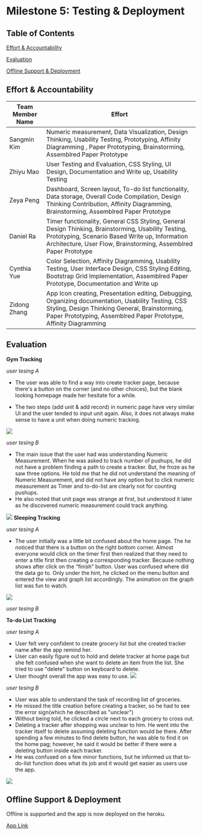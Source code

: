 # Milestone 5: Testing & Deployment

## Table of Contents
[Effort & Accountability](#effort)

<div class=‘page-break’></div>

[Evaluation](#evaluation)

<div class=‘page-break’></div>

[Offline Support & Deployment](#offline)

<div class=‘page-break’></div>





<a name="effort"></a>

## Effort & Accountability


| Team Member Name  | Effort |
| ------------- | ------------- |
| Sangmin Kim | Numeric measurement, Data Visualization, Design Thinking, Usability Testing, Prototyping, Affinity Diagramming  , Paper Prototyping, Brainstorming, Assemblred Paper Prototype  |
| Zhiyu Mao  |  User Testing and Evaluation, CSS Styling, UI Design, Documentation and Write up, Usability Testing|
| Zeya Peng  | Dashboard, Screen layout, To-do list functionality, Data storage, Overall Code Compilation, Design Thinking Contribution, Affinity Diagramming, Brainstorming, Assemblred Paper Prototype  |
| Daniel Ra  | Timer functionality, General CSS Styling, General Design Thinking, Brainstorming, Usability Testing, Prototyping, Scenario Based Write up, Information Architecture, User Flow, Brainstorming, Assemblred Paper Prototype |
| Cynthia Yue  | Color Selection, Affinity Diagramming, Usability Testing, User Interface Design, CSS Styling Editing, Bootstrap Grid Implementation, Assemblred Paper Prototype, Documentation and Write up   |
| Zidong Zhang  | App Icon creating, Presentation editing, Debugging, Organizing documentation, Usability Testing, CSS Styling, Design Thinking General, Brainstorming, Paper Prototyping, Assemblred Paper Prototype, Affinity Diagramming  |

<a name="evaluation"></a>

## Evaluation

**Gym Tracking** 
<div class=‘page-break’></div>

*user tesing A*
<div class=‘page-break’></div>

- The user was able to find a way into create tracker page, because there's a button on the corner (and no other choices), but the blank looking homepage made her hesitate for a while. 

- The two steps (add unit & add record) in numeric page have very similar UI and the user tended to input unit again. Also, it does not always make sense to have a unit when doing numeric tracking. 

![](https://github.coecis.cornell.edu/info4340-fa2018/jack-and-coke-project/blob/master/documents/milestone5-deployment/evaluation/numeric.png)

*user tesing B*
<div class=‘page-break’></div>

- The main issue that the user had was understanding Numeric Measurement. When he was asked to track number of pushups, he did not have a problem finding a path to create a tracker. But, he froze as he saw three options. He told me that he did not understand the meaning of Numeric Measurement, and did not have any option but to click numeric measurement as Timer and to-do-list are clearly not for counting pushups.
- He also noted that unit page was strange at first, but understood it later as he discovered numeric measurement could track anything. 

![](https://github.coecis.cornell.edu/info4340-fa2018/jack-and-coke-project/blob/master/documents/milestone5-deployment/evaluation/Gym(Chris).jpeg)
**Sleeping Tracking** 
<div class=‘page-break’></div>

*user tesing A*
<div class=‘page-break’></div>

- The user initially was a little bit confused about the home page. The he noticed that there is a button on the right bottom corner.
Almost everyone would click on the timer first then realized that they need to enter a title first then creating a corresponding tracker.
Because nothing shows after click on the “finish” button. User was confused where did the data go to. Only under the hint, he clicked on the menu button and entered the view and graph list accordingly.
The animation on the graph list was fun to watch.

![](https://github.coecis.cornell.edu/info4340-fa2018/jack-and-coke-project/blob/master/documents/milestone5-deployment/evaluation/sleep-timer.jpg)

*user tesing B*
<div class=‘page-break’></div>



**To-do List Tracking** 
<div class=‘page-break’></div>

*user tesing A*
<div class=‘page-break’></div>

- User felt very confident to create grocery list but she created tracker name after the app remind her.
- User can easily figure out to hold and delete tracker at home page but she felt confused when she want to delete an item from the list. She tried to use "delete" button on keyboard to delete.
- User thought overall the app was easy to use.
![](https://github.coecis.cornell.edu/info4340-fa2018/jack-and-coke-project/blob/master/documents/milestone5-deployment/evaluation/todo.jpg)

*user tesing B*
<div class=‘page-break’></div>

- User was able to understand the task of recording list of groceries.
- He missed the title creation before creating a tracker, so he had to see the error sign(which he described as "unclear")
- Without being told, he clicked a circle next to each grocery to cross out.
- Deleting a tracker after shopping was unclear to him. He went into the tracker itself to delete assuming deleting function would be there. After spending a few minutes to find delete button, he was able to find it on the home pag; however, he said it would be better if there were a deleting button inside each tracker.
- He was confused on a few minor functions, but he informed us that to-do-list function does what its job and it would get easier as users use the app.

![](https://github.coecis.cornell.edu/info4340-fa2018/jack-and-coke-project/blob/master/documents/milestone5-deployment/evaluation/todo(Matt).jpg)


<a name="offline"></a>

## Offline Support & Deployment

Offline is supported and the app is now deployed on the heroku.
<div class=‘page-break’></div>

[App Link](http://jackandcoke.herokuapp.com)
